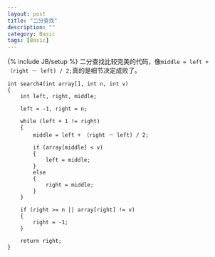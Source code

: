 ```yaml
---
layout: post
title: "二分查找"
description: ""
category: Basic
tags: [Basic]
---
```

{% include JB/setup %}
二分查找比较完美的代码，像`middle = left + （right － left) / 2;`真的是细节决定成败了。

	int search4(int array[], int n, int v)
	{
	    int left, right, middle;

	    left = -1, right = n;

	    while (left + 1 != right)
	    {
	        middle = left + （right － left) / 2;

	        if (array[middle] < v)
	        {
	            left = middle;
	        }
	        else
	        {
	            right = middle;
	        }
	    }

	    if (right >= n || array[right] != v)
	    {
	        right = -1;
	    }

	    return right;
	}
